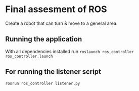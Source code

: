 # Final assesment of ROS
Create a robot that can turn & move to a general area.

## Running the application
With all dependencies installed run `roslaunch ros_controller ros_controller.launch`

## For running the listener script
`rosrun ros_controller listener.py`

